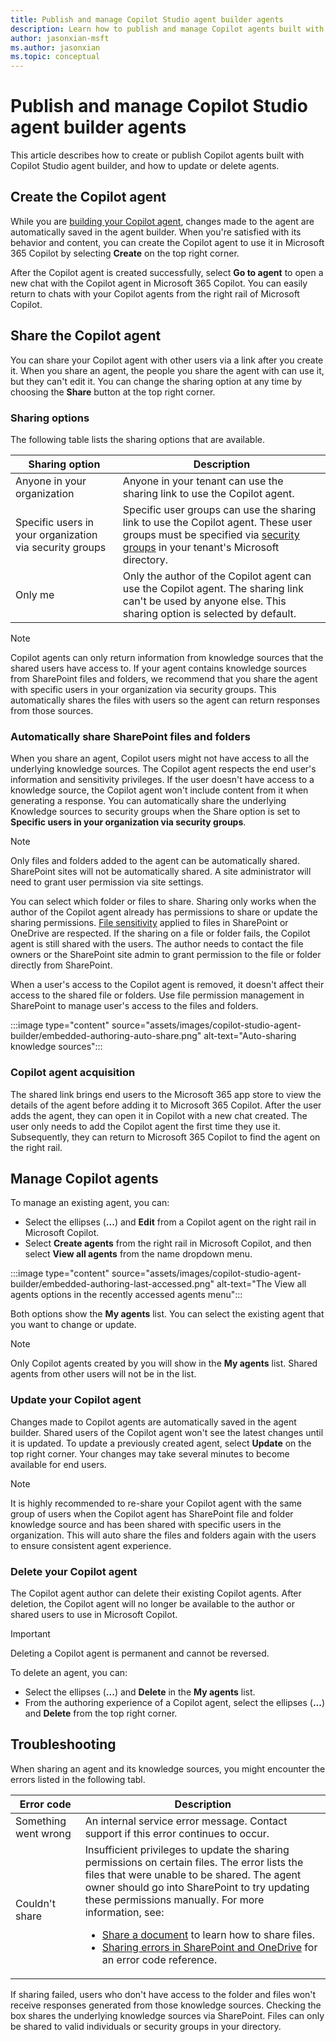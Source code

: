 ```yaml
---
title: Publish and manage Copilot Studio agent builder agents
description: Learn how to publish and manage Copilot agents built with Copilot Studio agent builder.
author: jasonxian-msft
ms.author: jasonxian
ms.topic: conceptual
---
```


# Publish and manage Copilot Studio agent builder agents

This article describes how to create or publish Copilot agents built with Copilot Studio agent builder, and how to update or delete agents.

## Create the Copilot agent

While you are [building your Copilot agent](copilot-studio-agent-builder.md), changes made to the agent are automatically saved in the agent builder. When you're satisfied with its behavior and content, you can create the Copilot agent to use it in Microsoft 365 Copilot by selecting **Create** on the top right corner. 

After the Copilot agent is created successfully, select **Go to agent** to open a new chat with the Copilot agent in Microsoft 365 Copilot. You can easily return to chats with your Copilot agents from the right rail of Microsoft Copilot.

## Share the Copilot agent

You can share your Copilot agent with other users via a link after you create it. When you share an agent, the people you share the agent with can use it, but they can't edit it. You can change the sharing option at any time by choosing the **Share** button at the top right corner.

### Sharing options

The following table lists the sharing options that are available.

| Sharing option                                          | Description |
| ------------------------------------------------------- | ----------- |
| Anyone in your organization                             | Anyone in your tenant can use the sharing link to use the Copilot agent. |
| Specific users in your organization via security groups | Specific user groups can use the sharing link to use the Copilot agent. These user groups must be specified via [security groups](/microsoft-365/admin/email/create-edit-or-delete-a-security-group) in your tenant's Microsoft directory. |
| Only me                                                 | Only the author of the Copilot agent can use the Copilot agent. The sharing link can't be used by anyone else. This sharing option is selected by default. |

> [!NOTE]
> Copilot agents can only return information from knowledge sources that the shared users have access to. If your agent contains knowledge sources from SharePoint files and folders, we recommend that you share the agent with specific users in your organization via security groups. This automatically shares the files with users so the agent can return responses from those sources.

### Automatically share SharePoint files and folders

When you share an agent, Copilot users might not have access to all the underlying knowledge sources. The Copilot agent respects the end user's information and sensitivity privileges. If the user doesn't have access to a knowledge source, the Copilot agent won't include content from it when generating a response. You can automatically share the underlying Knowledge sources to security groups when the Share option is set to **Specific users in your organization via security groups**.

> [!NOTE]
> Only files and folders added to the agent can be automatically shared. SharePoint sites will not be automatically shared. A site administrator will need to grant user permission via site settings.

You can select which folder or files to share. Sharing only works when the author of the Copilot agent already has permissions to share or update the sharing permissions. [File sensitivity](/purview/sensitivity-labels) applied to files in SharePoint or OneDrive are respected. If the sharing on a file or folder fails, the Copilot agent is still shared with the users. The author needs to contact the file owners or the SharePoint site admin to grant permission to the file or folder directly from SharePoint.

When a user's access to the Copilot agent is removed, it doesn't affect their access to the shared file or folders. Use file permission management in SharePoint to manage user's access to the files and folders.

:::image type="content" source="assets/images/copilot-studio-agent-builder/embedded-authoring-auto-share.png" alt-text="Auto-sharing knowledge sources":::

### Copilot agent acquisition

The shared link brings end users to the Microsoft 365 app store to view the details of the agent before adding it to Microsoft 365 Copilot. After the user adds the agent, they can open it in Copilot with a new chat created. The user only needs to add the Copilot agent the first time they use it. Subsequently, they can return to Microsoft 365 Copilot to find the agent on the right rail.

## Manage Copilot agents

To manage an existing agent, you can:

- Select the ellipses (**...**) and **Edit** from a Copilot agent on the right rail in Microsoft Copilot.
- Select **Create agents** from the right rail in Microsoft Copilot, and then select **View all agents** from the name dropdown menu.

:::image type="content" source="assets/images/copilot-studio-agent-builder/embedded-authoring-last-accessed.png" alt-text="The View all agents options in the recently accessed agents menu":::

Both options show the **My agents** list. You can select the existing agent that you want to change or update.

> [!NOTE]
> Only Copilot agents created by you will show in the **My agents** list. Shared agents from other users will not be in the list.

### Update your Copilot agent

Changes made to Copilot agents are automatically saved in the agent builder. Shared users of the Copilot agent won't see the latest changes until it is updated. To update a previously created agent, select **Update** on the top right corner. Your changes may take several minutes to become available for end users.

> [!NOTE]
> It is highly recommended to re-share your Copilot agent with the same group of users when the Copilot agent has SharePoint file and folder knowledge source and has been shared with specific users in the organization. This will auto share the files and folders again with the users to ensure consistent agent experience.

### Delete your Copilot agent

The Copilot agent author can delete their existing Copilot agents. After deletion, the Copilot agent will no longer be available to the author or shared users to use in Microsoft Copilot.

>[!IMPORTANT]
> Deleting a Copilot agent is permanent and cannot be reversed.

To delete an agent, you can:

- Select the ellipses (**...**) and **Delete** in the **My agents** list.
- From the authoring experience of a Copilot agent, select the ellipses (**...**) and **Delete** from the top right corner.

## Troubleshooting

When sharing an agent and its knowledge sources, you might encounter the errors listed in the following tabl.

<!-- markdownlint-disable MD033 -->
| Error code           | Description |
| -------------------- | ----------- |
| Something went wrong | An internal service error message. Contact support if this error continues to occur. |
| Couldn't share       | Insufficient privileges to update the sharing permissions on certain files. The error lists the files that were unable to be shared. The agent owner should go into SharePoint to try updating these permissions manually. For more information, see: <ul><li>[Share a document](https://support.microsoft.com/office/share-a-document-using-sharepoint-or-onedrive-807de6cf-1ece-41b9-a2b3-250d9a48f1e8) to learn how to share files.</li><li>[Sharing errors in SharePoint and OneDrive](/sharepoint/sharepoint-onedrive-error-message) for an error code reference.</li></ul> |
<!-- markdownlint-enable MD033 -->

If sharing failed, users who don't have access to the folder and files won't receive responses generated from those knowledge sources. Checking the box shares the underlying knowledge sources via SharePoint. Files can only be shared to valid individuals or security groups in your directory.

